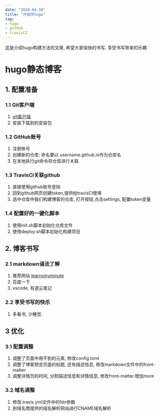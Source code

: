 ```yaml
---
date: "2020-04-10"
title: "开始学hugo"
tag: 
- hugo
- github
- travisCI
---
```


这是介绍hugo构建方法的文章, 希望大家愉快的书写, 享受书写带来的乐趣.
<!--more-->

# hugo静态博客

## 1. 配置准备

### 1.1 Git客户端

1. [git客户端](https://git-scm.com/)
2. 安装下载到的安装包

### 1.2 GitHub账号

1. 注册账号
2. 创建新的仓库: 命名要以 username.github.io作为仓库名
3. 在本地执行git命令将仓库进行关联.

### 1.3 TravisCI关联github

1. 直接使用github账号登陆
2. 回到github网页创建token,提供给travisCI使用
3. 选中仓库中我们构建博客的仓库, 打开按钮,点击settings, 配置token变量

### 1.4 配置好的一键化脚本

1. 使用init.sh脚本初始化仓库文件
2. 使用deploy.sh脚本初始化构建项目

## 2. 博客书写

### 2.1 markdown语法了解

1. 推荐网站 [learnxinyminute](https://learnxinyminutes.com/docs/zh-cn/markdown-cn/)
2. 百度一下
3. vscode, 有道云笔记

### 2.2 享受书写的快乐

1. 多看书, 少睡觉.

## 3 优化

### 3.1 配置调整

1. 调整了页面中用不到的元素, 修改config.toml
2. 调整了博客预览页面的标题, 还有描述信息, 修改markdown文件中的front-matter
3. 调整详情页的时间, 分割描述信息和详情信息, 修改front-matter.增加more

### 3.2 域名调整

1. 修改.travis.yml文件中的fdn参数
2. 到域名商提供的域名解析网站进行CNAME域名解析
